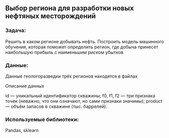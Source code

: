 ## Выбор региона для разработки новых нефтяных месторождений  

### Задача:  
Решить в каком регионе добывать нефть. Построить модель машинного обучения, которая поможет определить регион, где добыча принесет наибольшую прибыль с наименьшим риском убытков  

### Данные:   

Данные геологоразведки трёх регионов находятся в файлах

Описание данных

id — уникальный идентификатор скважины;
f0, f1, f2 — три признака точек (неважно, что они означают, но сами признаки значимы);
product — объём запасов в скважине (тыс. баррелей).

### Используемые библиотеки:  
Pandas, sklearn
